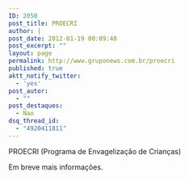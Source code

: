 ```yaml
---
ID: 2050
post_title: PROECRI
author: |
post_date: 2012-01-19 00:09:48
post_excerpt: ""
layout: page
permalink: http://www.gruponews.com.br/proecri
published: true
aktt_notify_twitter:
  - 'yes'
post_autor:
  - ""
post_destaques:
  - Nao
dsq_thread_id:
  - "4920411811"
---
```

PROECRI (Programa de Envagelização de Crianças)

Em breve mais informações.